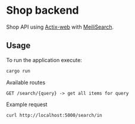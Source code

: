 # Shop backend

Shop API using [Actix-web](https://github.com/actix/actix-web) 
with [MeiliSearch](https://www.meilisearch.com/).

## Usage

To run the application execute:

```bash
cargo run
```

Available routes

```
GET /search/{query} -> get all items for query
```

Example request 

```
curl http://localhost:5000/search/in
```